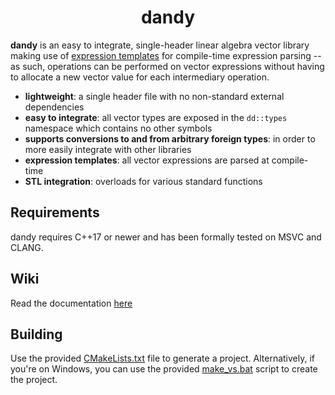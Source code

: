 <h1 align="center" width="100%">dandy</h1>

**dandy** is an easy to integrate, single-header linear algebra vector library making use of [expression templates](https://en.wikipedia.org/wiki/Expression_templates) for compile-time expression parsing -- as such, operations can be performed on vector expressions without having to allocate a new vector value for each intermediary operation.

* **lightweight**: a single header file with no non-standard external dependencies
* **easy to integrate**: all vector types are exposed in the `dd::types` namespace which contains no other symbols
* **supports conversions to and from arbitrary foreign types**: in order to more easily integrate with other libraries
* **expression templates**: all vector expressions are parsed at compile-time
* **STL integration**: overloads for various standard functions

## Requirements

dandy requires C++17 or newer and has been formally tested on MSVC and CLANG.

## Wiki

Read the documentation [here]()

## Building

Use the provided [CMakeLists.txt](CMakeLists.txt) file to generate a project. Alternatively, if you're on Windows, you can use the provided [make_vs.bat](make_vs.bat) script to create the project. 